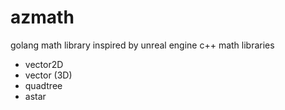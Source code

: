 # azmath
golang math library inspired by unreal engine c++ math libraries
- vector2D
- vector (3D)
- quadtree
- astar

